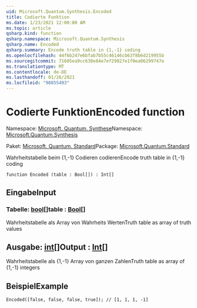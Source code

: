 ```yaml
---
uid: Microsoft.Quantum.Synthesis.Encoded
title: Codierte Funktion
ms.date: 1/23/2021 12:00:00 AM
ms.topic: article
qsharp.kind: function
qsharp.namespace: Microsoft.Quantum.Synthesis
qsharp.name: Encoded
qsharp.summary: Encode truth table in {1,-1} coding
ms.openlocfilehash: 44f6b247e6bfab7b55c46146cb63f8b6d219955b
ms.sourcegitcommit: 71605ea9cc630e84e7ef29027e1f0ea06299747e
ms.translationtype: MT
ms.contentlocale: de-DE
ms.lasthandoff: 01/26/2021
ms.locfileid: "98855493"
---
```

# <a name="encoded-function"></a><span data-ttu-id="b4375-102">Codierte Funktion</span><span class="sxs-lookup"><span data-stu-id="b4375-102">Encoded function</span></span>

<span data-ttu-id="b4375-103">Namespace: [Microsoft. Quantum. Synthese](xref:Microsoft.Quantum.Synthesis)</span><span class="sxs-lookup"><span data-stu-id="b4375-103">Namespace: [Microsoft.Quantum.Synthesis](xref:Microsoft.Quantum.Synthesis)</span></span>

<span data-ttu-id="b4375-104">Paket: [Microsoft. Quantum. Standard](https://nuget.org/packages/Microsoft.Quantum.Standard)</span><span class="sxs-lookup"><span data-stu-id="b4375-104">Package: [Microsoft.Quantum.Standard](https://nuget.org/packages/Microsoft.Quantum.Standard)</span></span>


<span data-ttu-id="b4375-105">Wahrheitstabelle beim {1,-1} Codieren codieren</span><span class="sxs-lookup"><span data-stu-id="b4375-105">Encode truth table in {1,-1} coding</span></span>

```qsharp
function Encoded (table : Bool[]) : Int[]
```


## <a name="input"></a><span data-ttu-id="b4375-106">Eingabe</span><span class="sxs-lookup"><span data-stu-id="b4375-106">Input</span></span>

### <a name="table--bool"></a><span data-ttu-id="b4375-107">Tabelle: [bool](xref:microsoft.quantum.lang-ref.bool)[]</span><span class="sxs-lookup"><span data-stu-id="b4375-107">table : [Bool](xref:microsoft.quantum.lang-ref.bool)[]</span></span>

<span data-ttu-id="b4375-108">Wahrheitstabelle als Array von Wahrheits Werten</span><span class="sxs-lookup"><span data-stu-id="b4375-108">Truth table as array of truth values</span></span>



## <a name="output--int"></a><span data-ttu-id="b4375-109">Ausgabe: [int](xref:microsoft.quantum.lang-ref.int)[]</span><span class="sxs-lookup"><span data-stu-id="b4375-109">Output : [Int](xref:microsoft.quantum.lang-ref.int)[]</span></span>

<span data-ttu-id="b4375-110">Wahrheitstabelle als {1,-1} Array von ganzen Zahlen</span><span class="sxs-lookup"><span data-stu-id="b4375-110">Truth table as array of {1,-1} integers</span></span>

## <a name="example"></a><span data-ttu-id="b4375-111">Beispiel</span><span class="sxs-lookup"><span data-stu-id="b4375-111">Example</span></span>

```qsharp
Encoded([false, false, false, true]); // [1, 1, 1, -1]
```